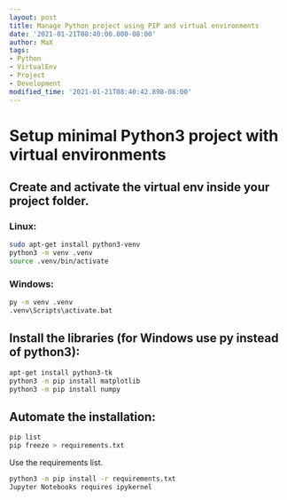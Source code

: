 ```yaml
---
layout: post
title: Manage Python project using PIP and virtual environments
date: '2021-01-21T08:40:00.000-08:00'
author: MaX
tags: 
- Python
- VirtualEnv
- Project
- Development
modified_time: '2021-01-21T08:40:42.898-08:00'
---
```



# Setup minimal Python3 project with virtual environments

## Create and activate the virtual env inside your project folder.
### Linux:
``` bash
sudo apt-get install python3-venv
python3 -m venv .venv
source .venv/bin/activate
```
### Windows:
``` cmd
py -m venv .venv
.venv\Scripts\activate.bat
```
## Install the libraries (for Windows use py instead of python3):
``` bash
apt-get install python3-tk
python3 -m pip install matplotlib
python3 -m pip install numpy
```

## Automate the installation:
``` bash
pip list 
pip freeze > requirements.txt
```
Use the requirements list.
``` bash
python3 -m pip install -r requirements.txt
Jupyter Notebooks requires ipykernel
```